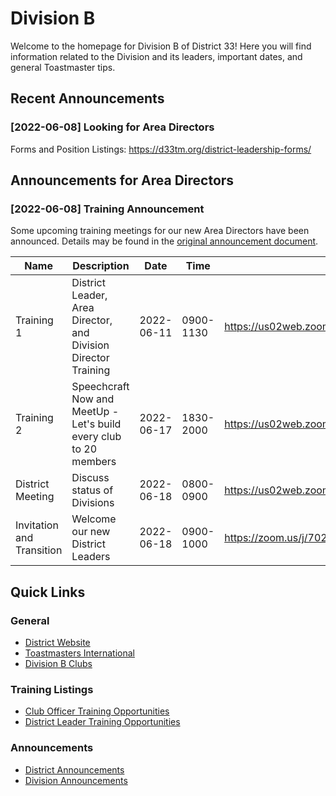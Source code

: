 # Division B

Welcome to the homepage for Division B of District 33! Here you will find
information related to the Division and its leaders, important dates, and
general Toastmaster tips.

## Recent Announcements

### [2022-06-08] Looking for Area Directors

Forms and Position Listings: https://d33tm.org/district-leadership-forms/

## Announcements for Area Directors

### [2022-06-08] Training Announcement

Some upcoming training meetings for our new Area Directors have been
announced. Details may be found in the [original announcement document](Trainings/introductoryDistrictLeaderTrainings.pdf).

|Name|Description|Date|Time|Zoom Link|
|----|-----------|----|----|---------|
|Training 1|District Leader, Area Director, and Division Director Training|2022-06-11|0900-1130|https://us02web.zoom.us/meeting/register/tZIudO6tqTMjGdD6QBwkFvx1-qNKcTwFP0bH|
|Training 2|Speechcraft Now and MeetUp - Let's build every club to 20 members|2022-06-17|1830-2000|https://us02web.zoom.us/meeting/register/tZ0vcuGpqD4qHNPMWlNODAKiq1xyJqKUr0gm|
|District Meeting|Discuss status of Divisions|2022-06-18|0800-0900|https://us02web.zoom.us/j/82403074552?pwd=VVFjRER1YkFodDVJRlA3VHdJeG9xZz09|
|Invitation and Transition|Welcome our new District Leaders|2022-06-18|0900-1000|https://zoom.us/j/7024538876|

## Quick Links

### General

* [District Website](https://d33tm.org/)
* [Toastmasters International](https://www.toastmasters.org/)
* [Division B Clubs](divisionBClubs.md)
 
### Training Listings

* [Club Officer Training Opportunities](Trainings/clubOfficerTrainings.md)
* [District Leader Training Opportunities](Trainings/districtLeaderTrainings.md)

### Announcements

* [District Announcements](Announcements/districtAnnouncements.md)
* [Division Announcements](Announcements/divisionAnnoucements.md)
